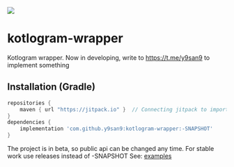[![](https://jitpack.io/v/y9san9/kotlogram-wrapper.svg)](https://jitpack.io/#y9san9/kotlogram-wrapper)
# kotlogram-wrapper
Kotlogram wrapper. Now in developing, write to https://t.me/y9san9 to implement something
## Installation (Gradle)
```gradle
repositories {
    maven { url "https://jitpack.io" }  // Connecting jitpack to import github repos
}
dependencies {
    implementation 'com.github.y9san9:kotlogram-wrapper:-SNAPSHOT'
}
```
The project is in beta, so public api can be changed any time. For stable work use releases instead of -SNAPSHOT
See: [examples](https://github.com/y9san9/kotlogram-wrapper/tree/master/src/main/resources/examples)
